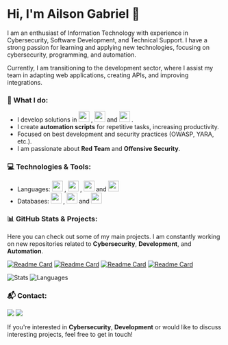 # Hi, I'm Ailson Gabriel 👋

I am an enthusiast of Information Technology with experience in Cybersecurity, Software Development, and Technical Support. I have a strong passion for learning and applying new technologies, focusing on cybersecurity, programming, and automation.

Currently, I am transitioning to the development sector, where I assist my team in adapting web applications, creating APIs, and improving integrations.

### 🚀 What I do:
- I develop solutions in 
            <img src="https://cdn.jsdelivr.net/gh/devicons/devicon@latest/icons/python/python-original.svg" width="25" height="25" />
          , 
            <img src="https://cdn.jsdelivr.net/gh/devicons/devicon@latest/icons/csharp/csharp-original.svg" width="25" height="25"/>
           and 
            <img src="https://cdn.jsdelivr.net/gh/devicons/devicon@latest/icons/javascript/javascript-original.svg" width="25" height="25"/>
          .
- I create **automation scripts** for repetitive tasks, increasing productivity.
- Focused on best development and security practices (OWASP, YARA, etc.).
- I am passionate about **Red Team** and **Offensive Security**.

### 💻 Technologies & Tools:
- Languages: <img src="https://cdn.jsdelivr.net/gh/devicons/devicon@latest/icons/python/python-original.svg" width="25" height="25" />
          , 
            <img src="https://cdn.jsdelivr.net/gh/devicons/devicon@latest/icons/csharp/csharp-original.svg" width="25" height="25"/>
           ,
            <img src="https://cdn.jsdelivr.net/gh/devicons/devicon@latest/icons/cplusplus/cplusplus-original.svg" width="25" height="25"/>
           and 
            <img src="https://cdn.jsdelivr.net/gh/devicons/devicon@latest/icons/javascript/javascript-original.svg" width="25" height="25"/>
- Databases: 
            <img src="https://cdn.jsdelivr.net/gh/devicons/devicon@latest/icons/mysql/mysql-original.svg" width="25" height="25"/>
          , 
            <img src="https://cdn.jsdelivr.net/gh/devicons/devicon@latest/icons/sqlite/sqlite-original.svg" width="25" height="25"/>
          and 
            <img src="https://cdn.jsdelivr.net/gh/devicons/devicon@latest/icons/postgresql/postgresql-original.svg" width="25" height="25"/>
          


### 📊 GitHub Stats & Projects:
Here you can check out some of my main projects. I am constantly working on new repositories related to **Cybersecurity**, **Development**, and **Automation**.

[![Readme Card](https://github-readme-stats.vercel.app/api/pin/?username=ailsongabriel&repo=CyberShield-Finder&theme=transparent)](https://github.com/ailsongabriel/CyberShield-Finder)
[![Readme Card](https://github-readme-stats.vercel.app/api/pin/?username=ailsongabriel&repo=GetFileHashes&theme=transparent&description_lines_count=2&card_width=700)](https://github.com/ailsongabriel/GetFileHashes)
[![Readme Card](https://github-readme-stats.vercel.app/api/pin/?username=ailsongabriel&repo=YaraRuleGenerator&theme=transparent)](https://github.com/ailsongabriel/YaraRuleGenerator)
[![Readme Card](https://github-readme-stats.vercel.app/api/pin/?username=ailsongabriel&repo=TrueLink&theme=transparent)](https://github.com/ailsongabriel/TrueLink)


![Stats](https://github-readme-stats.vercel.app/api?username=ailsongabriel&theme=transparent&show_icons=true&hide_border=false&count_private=true&include_all_commits=true&text_bold=true) 
![Languages](https://github-readme-stats.vercel.app/api/top-langs/?username=ailsongabriel&theme=transparent&langs_count=3&text_bold=true) 

### 📬 Contact:

<div>
<a href = "mailto:ailson.gabriel.sv@gmail.com"><img loading="lazy" src="https://img.shields.io/badge/Gmail-D14836?style=for-the-badge&logo=gmail&logoColor=white" target="_blank"></a>
<a href="https://www.linkedin.com/in/ailsongabriel/" target="_blank"><img loading="lazy" src="https://img.shields.io/badge/-LinkedIn-%230077B5?style=for-the-badge&logo=linkedin&logoColor=white" target="_blank"></a>   
</div>

If you're interested in **Cybersecurity**, **Development** or would like to discuss interesting projects, feel free to get in touch!
